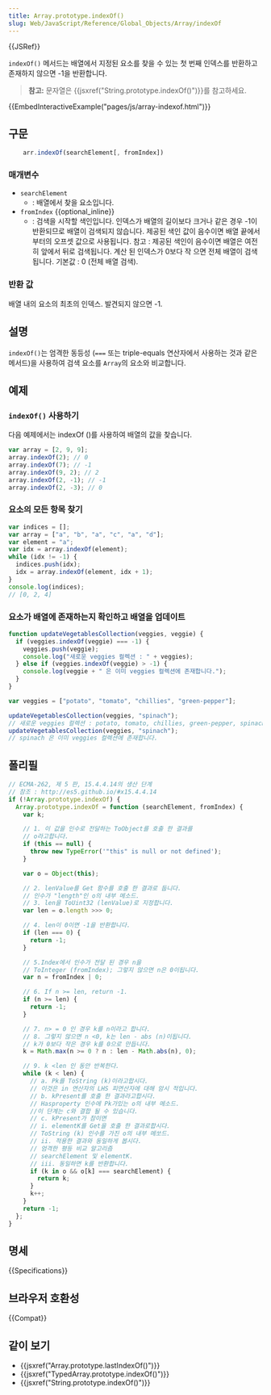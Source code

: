 ```yaml
---
title: Array.prototype.indexOf()
slug: Web/JavaScript/Reference/Global_Objects/Array/indexOf
---
```


{{JSRef}}

`indexOf()` 메서드는 배열에서 지정된 요소를 찾을 수 있는 첫 번째 인덱스를 반환하고 존재하지 않으면 -1을 반환합니다.

> **참고:** 문자열은 {{jsxref("String.prototype.indexOf()")}}를 참고하세요.

{{EmbedInteractiveExample("pages/js/array-indexof.html")}}

## 구문

```js
    arr.indexOf(searchElement[, fromIndex])
```

### 매개변수

- `searchElement`
  - : 배열에서 찾을 요소입니다.
- `fromIndex` {{optional_inline}}
  - : 검색을 시작할 색인입니다. 인덱스가 배열의 길이보다 크거나 같은 경우 -1이 반환되므로 배열이 검색되지 않습니다. 제공된 색인 값이 음수이면 배열 끝에서부터의 오프셋 값으로 사용됩니다. 참고 : 제공된 색인이 음수이면 배열은 여전히 앞에서 뒤로 검색됩니다. 계산 된 인덱스가 0보다 작 으면 전체 배열이 검색됩니다. 기본값 : 0 (전체 배열 검색).

### 반환 값

배열 내의 요소의 최초의 인덱스. 발견되지 않으면 -1.

## 설명

`indexOf()`는 엄격한 동등성 (`===` 또는 triple-equals 연산자에서 사용하는 것과 같은 메서드)을 사용하여 검색 요소를 `Array`의 요소와 비교합니다.

## 예제

### `indexOf()` 사용하기

다음 예제에서는 indexOf ()를 사용하여 배열의 값을 찾습니다.

```js
var array = [2, 9, 9];
array.indexOf(2); // 0
array.indexOf(7); // -1
array.indexOf(9, 2); // 2
array.indexOf(2, -1); // -1
array.indexOf(2, -3); // 0
```

### 요소의 모든 항목 찾기

```js
var indices = [];
var array = ["a", "b", "a", "c", "a", "d"];
var element = "a";
var idx = array.indexOf(element);
while (idx != -1) {
  indices.push(idx);
  idx = array.indexOf(element, idx + 1);
}
console.log(indices);
// [0, 2, 4]
```

### 요소가 배열에 존재하는지 확인하고 배열을 업데이트

```js
function updateVegetablesCollection(veggies, veggie) {
  if (veggies.indexOf(veggie) === -1) {
    veggies.push(veggie);
    console.log("새로운 veggies 컬렉션 : " + veggies);
  } else if (veggies.indexOf(veggie) > -1) {
    console.log(veggie + " 은 이미 veggies 컬렉션에 존재합니다.");
  }
}

var veggies = ["potato", "tomato", "chillies", "green-pepper"];

updateVegetablesCollection(veggies, "spinach");
// 새로운 veggies 컬렉션 : potato, tomato, chillies, green-pepper, spinach
updateVegetablesCollection(veggies, "spinach");
// spinach 은 이미 veggies 컬렉션에 존재합니다.
```

## 폴리필

```js
// ECMA-262, 제 5 판, 15.4.4.14의 생산 단계
// 참조 : http://es5.github.io/#x15.4.4.14
if (!Array.prototype.indexOf) {
  Array.prototype.indexOf = function (searchElement, fromIndex) {
    var k;

    // 1. 이 값을 인수로 전달하는 ToObject를 호출 한 결과를
    // o라고합니다.
    if (this == null) {
      throw new TypeError('"this" is null or not defined');
    }

    var o = Object(this);

    // 2. lenValue를 Get 함수를 호출 한 결과로 둡니다.
    // 인수가 "length"인 o의 내부 메소드.
    // 3. len을 ToUint32 (lenValue)로 지정합니다.
    var len = o.length >>> 0;

    // 4. len이 0이면 -1을 반환합니다.
    if (len === 0) {
      return -1;
    }

    // 5.Index에서 인수가 전달 된 경우 n을
    // ToInteger (fromIndex); 그렇지 않으면 n은 0이됩니다.
    var n = fromIndex | 0;

    // 6. If n >= len, return -1.
    if (n >= len) {
      return -1;
    }

    // 7. n> = 0 인 경우 k를 n이라고 합니다.
    // 8. 그렇지 않으면 n <0, k는 len - abs (n)이됩니다.
    // k가 0보다 작은 경우 k를 0으로 만듭니다.
    k = Math.max(n >= 0 ? n : len - Math.abs(n), 0);

    // 9. k <len 인 동안 반복한다.
    while (k < len) {
      // a. Pk를 ToString (k)이라고합시다.
      // 이것은 in 연산자의 LHS 피연산자에 대해 암시 적입니다.
      // b. kPresent를 호출 한 결과라고합시다.
      // Hasproperty 인수에 Pk가있는 o의 내부 메소드.
      //이 단계는 c와 결합 될 수 있습니다.
      // c. kPresent가 참이면
      // i. elementK를 Get을 호출 한 결과로합시다.
      // ToString (k) 인수를 가진 o의 내부 메쏘드.
      // ii. 적용한 결과와 동일하게 봅시다.
      // 엄격한 평등 비교 알고리즘
      // searchElement 및 elementK.
      // iii. 동일하면 k를 반환합니다.
      if (k in o && o[k] === searchElement) {
        return k;
      }
      k++;
    }
    return -1;
  };
}
```

## 명세

{{Specifications}}

## 브라우저 호환성

{{Compat}}

## 같이 보기

- {{jsxref("Array.prototype.lastIndexOf()")}}
- {{jsxref("TypedArray.prototype.indexOf()")}}
- {{jsxref("String.prototype.indexOf()")}}
